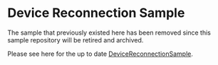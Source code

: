 # Device Reconnection Sample

The sample that previously existed here has been removed since this sample repository will be retired and archived.

Please see here for the up to date [DeviceReconnectionSample](https://github.com/Azure/azure-iot-sdk-csharp/blob/main/readme.md#samples).
